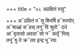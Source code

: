 +++
title = "०८ अप्रक्षितं वसु"

+++
अ᳓प्रक्षितं व᳓सु बिभर्षि ह᳓स्तयोर्  
अ᳓षाळ्हं स᳓हस् तनु᳓वि श्रुतो᳓ दधे  
आ᳓वृतासो अवता᳓सो न᳓ कर्तृ᳓भिस्  
तनू᳓षु ते क्र᳓तव इन्द्र भू᳓रयः